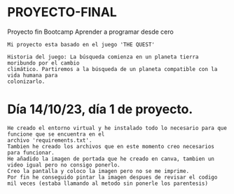 # PROYECTO-FINAL
Proyecto fin Bootcamp Aprender a programar desde cero

    Mi proyecto esta basado en el juego 'THE QUEST'

    Historia del juego: La búsqueda comienza en un planeta tierra moribundo por el cambio
    climático. Partiremos a la búsqueda de un planeta compatible con la vida humana para
    colonizarlo.

# Día 14/10/23, día 1 de proyecto.
    He creado el entorno virtual y he instalado todo lo necesario para que funcione que se encuentra en el
    archivo 'requirements.txt'. 
    Tambien he creado los archivos que en este momento creo necesarios para funcionar.
    He añadido la imagen de portada que he creado en canva, tambien un video igual pero no consigo ponerlo.
    Creo la pantalla y coloco la imagen pero no se me imprime.
    Por fin he conseguido pintar la imagen despues de revisar el codigo mil veces (estaba llamando al metodo sin ponerle los parentesis)

